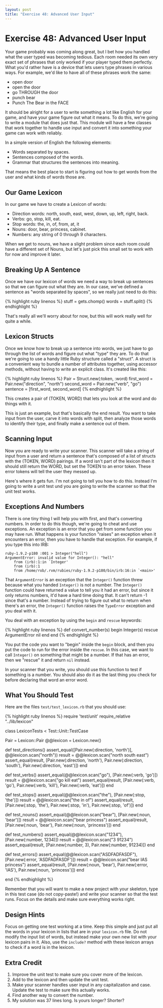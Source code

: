 ```yaml
---
layout: post
title: "Exercise 48: Advanced User Input"
---
```

# Exercise 48: Advanced User Input
Your game probably was coming along great, but I bet how you handled what the user typed was becoming tedious. Each room needed its own very exact set of phrases that only worked if your player typed them perfectly. What you'd rather have is a device that lets users type phrases in various ways. For example, we'd like to have all of these phrases work the same:

* open door
* open the door
* go THROUGH the door
* punch bear
* Punch The Bear in the FACE

It should be alright for a user to write something a lot like English for your game, and have your game figure out what it means. To do this, we're going to write a module that does just that. This module will have a few classes that work together to handle use input and convert it into something your game can work with reliably.

In a simple version of English the following elements:

* Words separated by spaces.
* Sentences composed of the words.
* Grammar that structures the sentences into meaning.

That means the best place to start is figuring out how to get words from the user and what kinds of words those are.

## Our Game Lexicon
In our game we have to create a Lexicon of words:

* Direction words: north, south, east, west, down, up, left, right, back.
* Verbs: go, stop, kill, eat.
* Stop words: the, in, of, from, at, it
* Nouns: door, bear, princess, cabinet.
* Numbers: any string of 0 through 9 characters.

When we get to nouns, we have a slight problem since each room could have a different set of Nouns, but let's just pick this small set to work with for now and improve it later.

## Breaking Up A Sentence
Once we have our lexicon of words we need a way to break up sentences so that we can figure out what they are. In our case, we've defined a sentence as "words separated by spaces", so we really just need to do this:

{% highlight ruby linenos %}
stuff = gets.chomp()
words = stuff.split()
{% endhighlight %}

That's really all we'll worry about for now, but this will work really well for quite a while.

## Lexicon Structs
Once we know how to break up a sentence into words, we just have to go through the list of words and figure out what "type" they are. To do that we're going to use a handy little Ruby structure called a "struct". A struct is a convenient way to bundle a number of attributes together, using accessor methods, without having to write an explicit class. It's created like this:

{% highlight ruby linenos %}
Pair = Struct.new(:token, :word)
first_word = Pair.new("direction", "north")
second_word = Pair.new("verb", "go")
sentence = [first_word, second_word]
{% endhighlight %}

This creates a pair of (TOKEN, WORD) that lets you look at the word and do things with it.

This is just an example, but that's basically the end result. You want to take input from the user, carve it into words with split, then analyze those words to identify their type, and finally make a sentence out of them.

## Scanning Input
Now you are ready to write your scanner. This scanner will take a string of input from a user and return a sentence that's composed of a list of structs with the (TOKEN, WORD) pairings. If a word isn't part of the lexicon then it should still return the WORD, but set the TOKEN to an error token. These error tokens will tell the user they messed up.

Here's where it gets fun. I'm not going to tell you how to do this. Instead I'm going to write a unit test und you are going to write the scanner so that the unit test works.

## Exceptions And Numbers
There is one tiny thing I will help you with first, and that's converting numbers. In order to do this though, we're going to cheat and use exceptions. An exception is an error that you get from some function you may have run. What happens is your function "raises" an exception when it encounters an error, then you have to handle that exception. For example, if you type this into IRB:


    ruby-1.9.2-p180 :001 > Integer("hell")
    ArgumentError: invalid value for Integer(): "hell"
    	from (irb):1:in `Integer'
    	from (irb):1
    	from /home/rob/.rvm/rubies/ruby-1.9.2-p180/bin/irb:16:in `<main>'

That `ArgumentError` is an exception that the `Integer()` function threw because what you handed `Integer()` is not a number. The `Integer()` function could have returned a value to tell you it had an error, but since it only returns numbers, it'd have a hard time doing that. It can't return -1 since that's a number. Instead of trying to figure out what to return when there's an error, the `Integer()` function raises the `TypeError` exception and you deal with it.

You deal with an exception by using the `begin` and `rescue` keywords:

{% highlight ruby linenos %}
def convert_number(s)
  begin
    Integer(s)
  rescue ArgumentError
    nil
  end
end
{% endhighlight %}

You put the code you want to "begin" inside the `begin` block, and then you put the code to run for the error inside the `rescue`. In this case, we want to call `Integer()` on something that might be a number. If that has an error, then we "rescue" it and return `nil` instead.

In your scanner that you write, you should use this function to test if something is a number. You should also do it as the last thing you check for before declaring that word an error word.

## What You Should Test
Here are the files `test/test_lexicon.rb` that you should use:

{% highlight ruby linenos %}
require 'test/unit'
require_relative "../lib/lexicon"

class LexiconTests < Test::Unit::TestCase

  Pair = Lexicon::Pair
  @@lexicon = Lexicon.new()

  def test_directions()
    assert_equal([Pair.new(:direction, 'north')], @@lexicon.scan("north"))
    result = @@lexicon.scan("north south east")
    assert_equal(result, [Pair.new(:direction, 'north'),
                 Pair.new(:direction, 'south'),
                 Pair.new(:direction, 'east')])
  end

  def test_verbs()
    assert_equal(@@lexicon.scan("go"), [Pair.new(:verb, 'go')])
    result = @@lexicon.scan("go kill eat")
    assert_equal(result, [Pair.new(:verb, 'go'),
                 Pair.new(:verb, 'kill'),
                 Pair.new(:verb, 'eat')])
  end

  def test_stops()
    assert_equal(@@lexicon.scan("the"), [Pair.new(:stop, 'the')])
    result = @@lexicon.scan("the in of")
    assert_equal(result, [Pair.new(:stop, 'the'),
                 Pair.new(:stop, 'in'),
                 Pair.new(:stop, 'of')])
  end

  def test_nouns()
    assert_equal(@@lexicon.scan("bear"), [Pair.new(:noun, 'bear')])
    result = @@lexicon.scan("bear princess")
    assert_equal(result, [Pair.new(:noun, 'bear'),
                 Pair.new(:noun, 'princess')])
  end

  def test_numbers()
    assert_equal(@@lexicon.scan("1234"), [Pair.new(:number, 1234)])
    result = @@lexicon.scan("3 91234")
    assert_equal(result, [Pair.new(:number, 3),
                 Pair.new(:number, 91234)])
  end

  def test_errors()
    assert_equal(@@lexicon.scan("ASDFADFASDF"), [Pair.new(:error, 'ASDFADFASDF')])
    result = @@lexicon.scan("bear IAS princess")
    assert_equal(result, [Pair.new(:noun, 'bear'),
                 Pair.new(:error, 'IAS'),
                 Pair.new(:noun, 'princess')])
  end

end
{% endhighlight %}

Remember that you will want to make a new project with your skeleton, type in this test case (do not copy-paste!) and write your scanner so that the test runs. Focus on the details and make sure everything works right.

## Design Hints
Focus on getting one test working at a time. Keep this simple and just put all the words in your lexicon in lists that are in your `lexicon.rb` file. Do not modify the input list of words, but instead make your own new list with your lexicon pairs in it. Also, use the `include?` method with these lexicon arrays to check if a word is in the lexicon.

## Extra Credit
1. Improve the unit test to make sure you cover more of the lexicon.
2. Add to the lexicon and then update the unit test.
3. Make your scanner handles user input in any capitalization and case. Update the test to make sure this actually works.
4. Find another way to convert the number.
5. My solution was 37 lines long. Is yours longer? Shorter?
